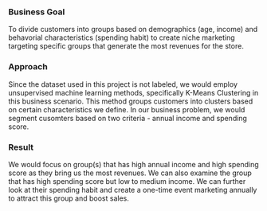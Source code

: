 ### Business Goal
To divide customers into groups based on demographics (age, income) and behavorial characteristics (spending habit) to create niche marketing targeting specific groups that generate the most revenues for the store. 

### Approach
Since the dataset used in this project is not labeled, we would employ unsupervised machine learning methods, specifically K-Means Clustering in this business scenario. This method groups customers into clusters based on certain characteristics we define. In our business problem, we would segment cusomters based on two criteria - annual income and spending score. 

### Result
We would focus on group(s) that has high annual income and high spending score as they bring us the most revenues. We can also examine the group that has high spending score but low to medium income. We can further look at their spending habit and create a one-time event marketing annually to attract this group and boost sales.
